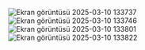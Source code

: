![Ekran görüntüsü 2025-03-10 133737](https://github.com/user-attachments/assets/b6823f21-b046-4310-bb81-ed5666216ed7)
![Ekran görüntüsü 2025-03-10 133746](https://github.com/user-attachments/assets/61524273-b63a-415a-8ffd-6f8d141c5433)
![Ekran görüntüsü 2025-03-10 133801](https://github.com/user-attachments/assets/cf2350ec-53c1-4ced-bd76-53a63bea6ecd)
![Ekran görüntüsü 2025-03-10 133822](https://github.com/user-attachments/assets/45be4546-eb92-49a3-b2aa-22cd4c429adb)
